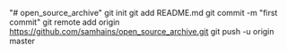 "# open_source_archive"  git init git add README.md git commit -m "first commit" git remote add origin https://github.com/samhains/open_source_archive.git git push -u origin master
